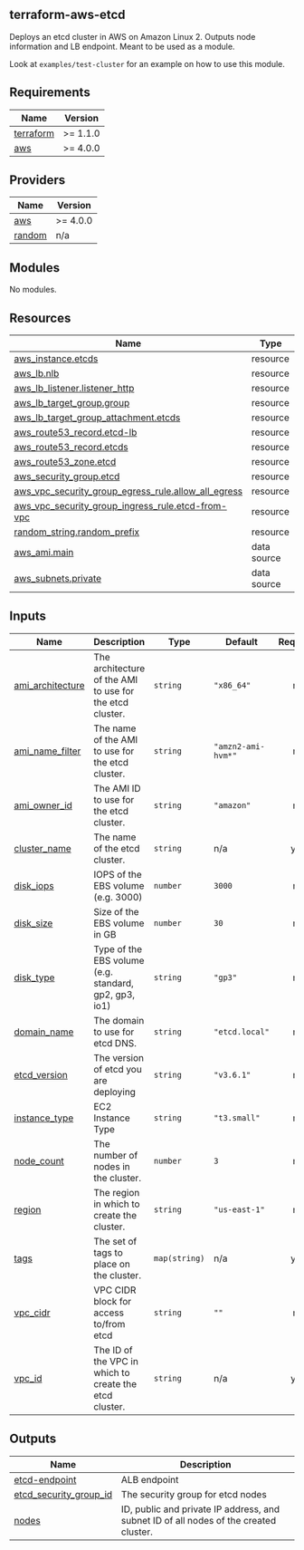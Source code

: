 ## terraform-aws-etcd

Deploys an etcd cluster in AWS on Amazon Linux 2. Outputs node information and LB endpoint. Meant to be used as a module.

Look at `examples/test-cluster` for an example on how to use this module.

<!-- BEGIN_TF_DOCS -->
## Requirements

| Name | Version |
|------|---------|
| <a name="requirement_terraform"></a> [terraform](#requirement\_terraform) | >= 1.1.0 |
| <a name="requirement_aws"></a> [aws](#requirement\_aws) | >= 4.0.0 |

## Providers

| Name | Version |
|------|---------|
| <a name="provider_aws"></a> [aws](#provider\_aws) | >= 4.0.0 |
| <a name="provider_random"></a> [random](#provider\_random) | n/a |

## Modules

No modules.

## Resources

| Name | Type |
|------|------|
| [aws_instance.etcds](https://registry.terraform.io/providers/hashicorp/aws/latest/docs/resources/instance) | resource |
| [aws_lb.nlb](https://registry.terraform.io/providers/hashicorp/aws/latest/docs/resources/lb) | resource |
| [aws_lb_listener.listener_http](https://registry.terraform.io/providers/hashicorp/aws/latest/docs/resources/lb_listener) | resource |
| [aws_lb_target_group.group](https://registry.terraform.io/providers/hashicorp/aws/latest/docs/resources/lb_target_group) | resource |
| [aws_lb_target_group_attachment.etcds](https://registry.terraform.io/providers/hashicorp/aws/latest/docs/resources/lb_target_group_attachment) | resource |
| [aws_route53_record.etcd-lb](https://registry.terraform.io/providers/hashicorp/aws/latest/docs/resources/route53_record) | resource |
| [aws_route53_record.etcds](https://registry.terraform.io/providers/hashicorp/aws/latest/docs/resources/route53_record) | resource |
| [aws_route53_zone.etcd](https://registry.terraform.io/providers/hashicorp/aws/latest/docs/resources/route53_zone) | resource |
| [aws_security_group.etcd](https://registry.terraform.io/providers/hashicorp/aws/latest/docs/resources/security_group) | resource |
| [aws_vpc_security_group_egress_rule.allow_all_egress](https://registry.terraform.io/providers/hashicorp/aws/latest/docs/resources/vpc_security_group_egress_rule) | resource |
| [aws_vpc_security_group_ingress_rule.etcd-from-vpc](https://registry.terraform.io/providers/hashicorp/aws/latest/docs/resources/vpc_security_group_ingress_rule) | resource |
| [random_string.random_prefix](https://registry.terraform.io/providers/hashicorp/random/latest/docs/resources/string) | resource |
| [aws_ami.main](https://registry.terraform.io/providers/hashicorp/aws/latest/docs/data-sources/ami) | data source |
| [aws_subnets.private](https://registry.terraform.io/providers/hashicorp/aws/latest/docs/data-sources/subnets) | data source |

## Inputs

| Name | Description | Type | Default | Required |
|------|-------------|------|---------|:--------:|
| <a name="input_ami_architecture"></a> [ami\_architecture](#input\_ami\_architecture) | The architecture of the AMI to use for the etcd cluster. | `string` | `"x86_64"` | no |
| <a name="input_ami_name_filter"></a> [ami\_name\_filter](#input\_ami\_name\_filter) | The name of the AMI to use for the etcd cluster. | `string` | `"amzn2-ami-hvm*"` | no |
| <a name="input_ami_owner_id"></a> [ami\_owner\_id](#input\_ami\_owner\_id) | The AMI ID to use for the etcd cluster. | `string` | `"amazon"` | no |
| <a name="input_cluster_name"></a> [cluster\_name](#input\_cluster\_name) | The name of the etcd cluster. | `string` | n/a | yes |
| <a name="input_disk_iops"></a> [disk\_iops](#input\_disk\_iops) | IOPS of the EBS volume (e.g. 3000) | `number` | `3000` | no |
| <a name="input_disk_size"></a> [disk\_size](#input\_disk\_size) | Size of the EBS volume in GB | `number` | `30` | no |
| <a name="input_disk_type"></a> [disk\_type](#input\_disk\_type) | Type of the EBS volume (e.g. standard, gp2, gp3, io1) | `string` | `"gp3"` | no |
| <a name="input_domain_name"></a> [domain\_name](#input\_domain\_name) | The domain to use for etcd DNS. | `string` | `"etcd.local"` | no |
| <a name="input_etcd_version"></a> [etcd\_version](#input\_etcd\_version) | The version of etcd you are deploying | `string` | `"v3.6.1"` | no |
| <a name="input_instance_type"></a> [instance\_type](#input\_instance\_type) | EC2 Instance Type | `string` | `"t3.small"` | no |
| <a name="input_node_count"></a> [node\_count](#input\_node\_count) | The number of nodes in the cluster. | `number` | `3` | no |
| <a name="input_region"></a> [region](#input\_region) | The region in which to create the cluster. | `string` | `"us-east-1"` | no |
| <a name="input_tags"></a> [tags](#input\_tags) | The set of tags to place on the cluster. | `map(string)` | n/a | yes |
| <a name="input_vpc_cidr"></a> [vpc\_cidr](#input\_vpc\_cidr) | VPC CIDR block for access to/from etcd | `string` | `""` | no |
| <a name="input_vpc_id"></a> [vpc\_id](#input\_vpc\_id) | The ID of the VPC in which to create the etcd cluster. | `string` | n/a | yes |

## Outputs

| Name | Description |
|------|-------------|
| <a name="output_etcd-endpoint"></a> [etcd-endpoint](#output\_etcd-endpoint) | ALB endpoint |
| <a name="output_etcd_security_group_id"></a> [etcd\_security\_group\_id](#output\_etcd\_security\_group\_id) | The security group for etcd nodes |
| <a name="output_nodes"></a> [nodes](#output\_nodes) | ID, public and private IP address, and subnet ID of all nodes of the created cluster. |
<!-- END_TF_DOCS -->